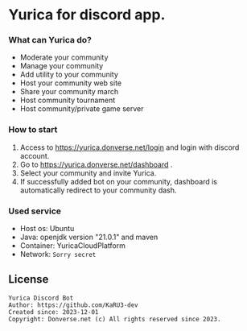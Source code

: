 <h1 aline="center">Yurica for discord app.</h1>

### What can Yurica do?

- Moderate your community
- Manage your community
- Add utility to your community
- Host your community web site
- Share your community march
- Host community tournament
- Host community/private game server

### How to start
1. Access to https://yurica.donverse.net/login and login with discord account.
2. Go to https://yurica.donverse.net/dashboard .
3. Select your community and invite Yurica.
4. If successfully added bot on your community, dashboard is automatically redirect to your community dash.

### Used service
- Host os: Ubuntu
- Java: openjdk version "21.0.1" and maven
- Container: YuricaCloudPlatform
- Network: `Sorry secret`

## License
```
Yurica Discord Bot
Author: https://github.com/KaRU3-dev
Created since: 2023-12-01
Copyright: Donverse.net (c) All rights reserved since 2023.
```
